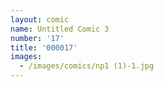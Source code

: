 ```yaml
---
layout: comic
name: Untitled Comic 3
number: '17'
title: '000017'
images: 
  - /images/comics/np1 (1)-1.jpg
---
```


